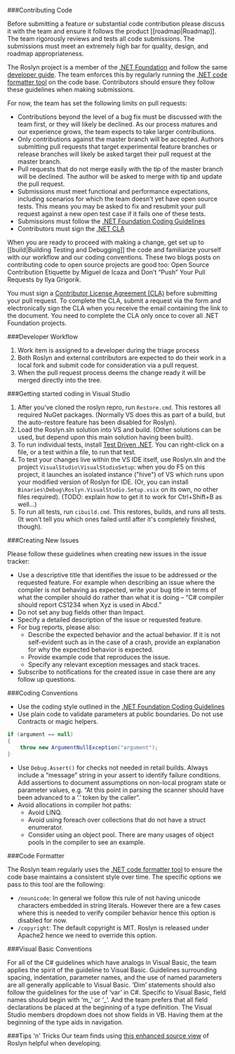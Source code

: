 ###Contributing Code

Before submitting a feature or substantial code contribution please discuss it with the team and ensure it follows the product [[roadmap|Roadmap]]. The team rigorously reviews and tests all code submissions. The submissions must meet an extremely high bar for quality, design, and roadmap appropriateness.

The Roslyn project is a member of the [.NET Foundation](https://github.com/orgs/dotnet) and follow the same [developer guide](https://github.com/dotnet/corefx/blob/master/Documentation/coding-guidelines/coding-style.md).  The team enforces this by regularly running the [.NET code formatter tool](https://github.com/dotnet/codeformatter) on the code base.  Contributors should ensure they follow these guidelines when making submissions.  

For now, the team has set the following limits on pull requests:

- Contributions beyond the level of a bug fix must be discussed with the team first, or they will likely be declined. As our process matures and our experience grows, the team expects to take larger contributions.
- Only contributions against the master branch will be accepted. Authors submitting pull requests that target experimental feature branches or release branches will likely be asked target their pull request at the master branch.
- Pull requests that do not merge easily with the tip of the master branch will be declined. The author will be asked to merge with tip and update the pull request.
- Submissions must meet functional and performance expectations, including scenarios for which the team doesn’t yet have open source tests. This means you may be asked to fix and resubmit your pull request against a new open test case if it fails one of these tests.
- Submissions must follow the [.NET Foundation Coding Guidelines](https://github.com/dotnet/corefx/blob/master/Documentation/coding-guidelines/coding-style.md)
- Contributors must sign the [.NET CLA](https://cla2.dotnetfoundation.org/)


When you are ready to proceed with making a change, get set up to [[build|Building Testing and Debugging]] the code and familiarize yourself with our workflow and our coding conventions. These two blogs posts on contributing code to open source projects are good too: Open Source Contribution Etiquette by Miguel de Icaza and Don’t “Push” Your Pull Requests by Ilya Grigorik.

You must sign a [Contributor License Agreement (CLA)](http://cla2.dotnetfoundation.org) before submitting your pull request. To complete the CLA, submit a request via the form and electronically sign the CLA when you receive the email containing the link to the document. You need to complete the CLA only once to cover all .NET Foundation projects.

###Developer Workflow

1. Work item is assigned to a developer during the triage process
2. Both Roslyn and external contributors are expected to do their work in a local fork and submit code for consideration via a pull request.
3. When the pull request process deems the change ready it will be merged directly into the tree. 

###Getting started coding in Visual Studio

1. After you've cloned the roslyn repro, run `Restore.cmd`. This restores all required NuGet packages. (Normally VS does this as part of a build, but the auto-restore feature has been disabled for Roslyn).
2. Load the Roslyn.sln solution into VS and build. (Other solutions can be used, but depend upon this main solution having been built).
3. To run individual tests, install [Test Driven .NET](http://www.testdriven.net/). You can right-click on a file, or a test within a file, to run that test.
4. To test your changes live within the VS IDE itself, use Roslyn.sln and the project `VisualStudio\VisualStudioSetup`: when you do F5 on this project, it launches an isolated instance ("hive") of VS which runs upon your modified version of Roslyn for IDE. (Or, you can install `Binaries\Debug\Roslyn.VisualStudio.Setup.vsix` on its own, no other files required). (TODO: explain how to get it to work for Ctrl+Shift+B as well...)
5. To run all tests, run `cibuild.cmd`. This restores, builds, and runs all tests. (It won't tell you which ones failed until after it's completely finished, though).


###Creating New Issues

Please follow these guidelines when creating new issues in the issue tracker:

- Use a descriptive title that identifies the issue to be addressed or the requested feature. For example when describing an issue where the compiler is not behaving as expected, write your bug title in terms of what the compiler should do rather than what it is doing – “C# compiler should report CS1234 when Xyz is used in Abcd.”
- Do not set any bug fields other than Impact.
- Specify a detailed description of the issue or requested feature.
- For bug reports, please also:
    - Describe the expected behavior and the actual behavior. If it is not self-evident such as in the case of a crash, provide an explanation for why the expected behavior is expected.
    - Provide example code that reproduces the issue.
    - Specify any relevant exception messages and stack traces.
- Subscribe to notifications for the created issue in case there are any follow up questions.

###Coding Conventions

- Use the coding style outlined in the [.NET Foundation Coding Guidelines](https://github.com/dotnet/corefx/blob/master/Documentation/coding-guidelines/coding-style.md)
- Use plain code to validate parameters at public boundaries. Do not use Contracts or magic helpers.

```csharp
if (argument == null)
{
    throw new ArgumentNullException("argument");
}
```

- Use `Debug.Assert()` for checks not needed in retail builds. Always include a “message” string in your assert to identify failure conditions. Add assertions to document assumptions on non-local program state or parameter values, e.g. “At this point in parsing the scanner should have been advanced to a ‘.’ token by the caller”.
- Avoid allocations in compiler hot paths:
    - Avoid LINQ.
    - Avoid using foreach over collections that do not have a struct enumerator.
    - Consider using an object pool. There are many usages of object pools in the compiler to see an example.

###Code Formatter

The Roslyn team regularly uses the [.NET code formatter tool](https://github.com/dotnet/codeformatter) to ensure the code base maintains a consistent style over time.  The specific options we pass to this tool are the following:

- `/nounicode`: In general we follow this rule of not having unicode characters embedded in string literals. However there are a few cases where this is needed to verify compiler behavior hence this option is disabled for now. 
- `/copyright`: The default copyright is MIT.  Roslyn is released under Apache2 hence we need to override this option. 

###Visual Basic Conventions

For all of the C# guidelines which have analogs in Visual Basic, the team applies the spirit of the guideline to Visual Basic. Guidelines surrounding spacing, indentation, parameter names, and the use of named parameters are all generally applicable to Visual Basic. ‘Dim’ statements should also follow the guidelines for the use of ‘var’ in C#. Specific to Visual Basic, field names should begin with ‘m_’ or ‘_’. And the team prefers that all field declarations be placed at the beginning of a type definition. The Visual Studio members dropdown does not show fields in VB. Having them at the beginning of the type aids in navigation.

###Tips 'n' Tricks
Our team finds using [this enhanced source view](http://source.roslyn.io/) of Roslyn helpful when developing.